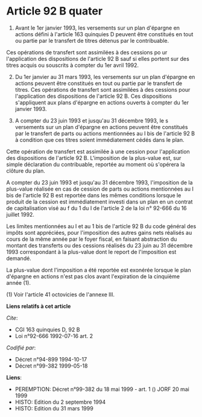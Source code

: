 # Article 92 B quater

1. Avant le 1er janvier 1993, les versements sur un plan d'épargne en actions défini à l'article 163 quinquies D peuvent être
constitués en tout ou partie par le transfert de titres détenus par le contribuable.

Ces opérations de transfert sont assimilées à des cessions po ur l'application des dispositions de l'article 92 B sauf si
elles portent sur des titres acquis ou souscrits à compter du 1er avril 1992.

2. Du 1er janvier au 31 mars 1993, les versements sur un plan d'épargne en actions peuvent être constitués en tout ou partie
par le transfert de titres. Ces opérations de transfert sont assimilées à des cessions pour l'application des dispositions de
l'article 92 B. Ces dispositions s'appliquent aux plans d'épargne en actions ouverts à compter du 1er janvier 1993.

3. A compter du 23 juin 1993 et jusqu'au 31 décembre 1993, le s versements sur un plan d'épargne en actions peuvent être
constitués par le transfert de parts ou actions mentionnées au I bis de l'article 92 B à condition que ces titres soient
immédiatement cédés dans le plan.

Cette opération de transfert est assimilée à une cession pour l'application des dispositions de l'article 92 B. L'imposition
de la plus-value est, sur simple déclaration du contribuable, reportée au moment où s'opérera la clôture du plan.

A compter du 23 juin 1993 et jusqu'au 31 décembre 1993, l'imposition de la plus-value réalisée en cas de cession de parts ou
actions mentionnées au I bis de l'article 92 B est reportée dans les mêmes conditions lorsque le produit de la cession est
immédiatement investi dans un plan en un contrat de capitalisation visé au f du 1 du I de l'article 2 de la loi n° 92-666 du
16 juillet 1992.

Les limites mentionnées au I et au 1 bis de l'article 92 B du code général des impôts sont appréciées, pour l'imposition des
autres gains nets réalisés au cours de la même année par le foyer fiscal, en faisant abstraction du montant des transferts ou
des cessions réalisés du 23 juin au 31 décembre 1993 correspondant à la plus-value dont le report de l'imposition est
demandé.

La plus-value dont l'imposition a été reportée est exonérée lorsque le plan d'épargne en actions n'est pas clos avant
l'expiration de la cinquième année (1).

(1) Voir l'article 41 octovicies de l'annexe III.

**Liens relatifs à cet article**

_Cite_:

  - CGI 163 quinquies D, 92 B
  - Loi n°92-666 1992-07-16 art. 2

_Codifié par_:

  - Décret n°94-899 1994-10-17
  - Décret n°99-382 1999-05-18

**Liens**:

  - PEREMPTION: Décret n°99-382 du 18 mai 1999 - art. 1 () JORF 20 mai 1999
  - HISTO: Edition du 2 septembre 1994
  - HISTO: Edition du 31 mars 1999
